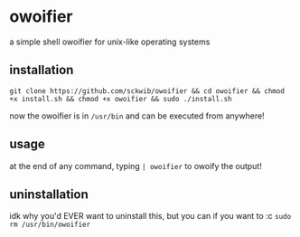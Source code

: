# owoifier
a simple shell owoifier for unix-like operating systems

## installation
```git clone https://github.com/sckwib/owoifier && cd owoifier && chmod +x install.sh && chmod +x owoifier && sudo ./install.sh```

now the owoifier is in `/usr/bin` and can be executed from anywhere!

## usage
at the end of any command, typing `| owoifier` to owoify the output!

## uninstallation
idk why you'd EVER want to uninstall this, but you can if you want to :c
```sudo rm /usr/bin/owoifier```
